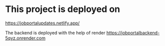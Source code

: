 # This project is deployed on 

https://jobportalupdates.netlify.app/

The backend is deployed with the help of render
https://jobportalbackend-5qyz.onrender.com
